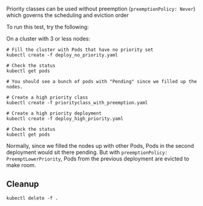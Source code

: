 Priority classes can be used without preemption (`preemptionPolicy: Never`) which governs the
scheduling and eviction order

To run this test, try the following:

On a cluster with 3 or less nodes:

```
# Fill the cluster with Pods that have no priority set
kubectl create -f deploy_no_priority.yaml

# Check the status
kubectl get pods

# You should see a bunch of pods with "Pending" since we filled up the nodes.

# Create a high priority class
kubectl create -f priorityclass_with_preemption.yaml

# Create a high priority deployment
kubectl create -f deploy_high_priority.yaml

# Check the status
kubectl get pods
```

Normally, since we filled the nodes up with other Pods, Pods in the second deployment would
sit there pending. But with `preemptionPolicy: PreemptLowerPriority`, Pods from the previous
deployment are evicted to make room.

## Cleanup

```
kubectl delete -f .
```